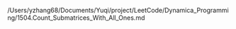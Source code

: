/Users/yzhang68/Documents/Yuqi/project/LeetCode/Dynamica_Programming/1504.Count_Submatrices_With_All_Ones.md